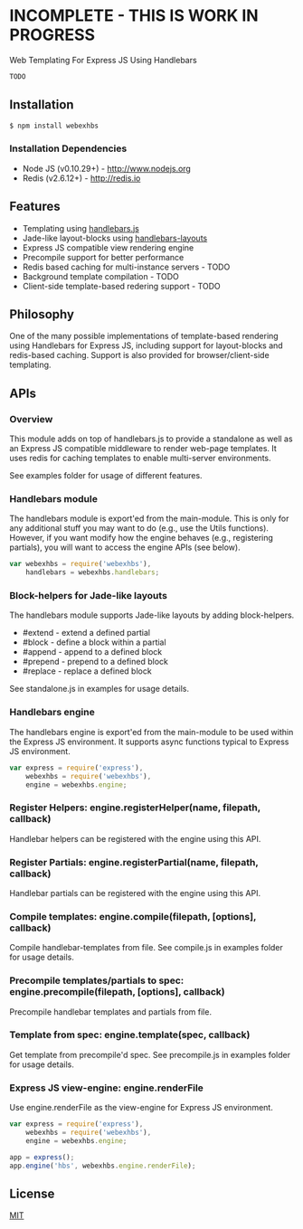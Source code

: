 # INCOMPLETE - THIS IS WORK IN PROGRESS

  Web Templating For Express JS Using Handlebars

```js
TODO
```

## Installation

```bash
$ npm install webexhbs
```

### Installation Dependencies

  * Node JS (v0.10.29+) - http://www.nodejs.org
  * Redis (v2.6.12+) - http://redis.io

## Features

  * Templating using [handlebars.js](https://github.com/wycats/handlebars.js)
  * Jade-like layout-blocks using [handlebars-layouts](https://github.com/shannonmoeller/handlebars-layouts)
  * Express JS compatible view rendering engine
  * Precompile support for better performance
  * Redis based caching for multi-instance servers - TODO
  * Background template compilation - TODO
  * Client-side template-based redering support - TODO

## Philosophy

  One of the many possible implementations of template-based rendering using Handlebars
  for Express JS, including support for layout-blocks and redis-based caching. Support
  is also provided for browser/client-side templating.

## APIs

### Overview

  This module adds on top of handlebars.js to provide a standalone as well as an Express JS 
  compatible middleware to render web-page templates. It uses redis for caching templates to
  enable multi-server environments.

  See examples folder for usage of different features.

### Handlebars module

  The handlebars module is export'ed from the main-module. This is only for any additional stuff
  you may want to do (e.g., use the Utils functions). However, if you want modify how the engine
  behaves (e.g., registering partials), you will want to access the engine APIs (see below).
  

```js
var webexhbs = require('webexhbs'),
    handlebars = webexhbs.handlebars;
```

### Block-helpers for Jade-like layouts

  The handlebars module supports Jade-like layouts by adding block-helpers.
  * #extend - extend a defined partial
  * #block - define a block within a partial
  * #append - append to a defined block
  * #prepend - prepend to a defined block
  * #replace - replace a defined block

  See standalone.js in examples for usage details.

### Handlebars engine

  The handlebars engine is export'ed from the main-module to be used within the Express JS
  environment. It supports async functions typical to Express JS environment.

```js
var express = require('express'),
    webexhbs = require('webexhbs'),
    engine = webexhbs.engine;
```

### Register Helpers: engine.registerHelper(name, filepath, callback)

  Handlebar helpers can be registered with the engine using this API.

### Register Partials: engine.registerPartial(name, filepath, callback)

  Handlebar partials can be registered with the engine using this API.

### Compile templates: engine.compile(filepath, [options], callback)

  Compile handlebar-templates from file.
  See compile.js in examples folder for usage details.

### Precompile templates/partials to spec: engine.precompile(filepath, [options], callback)

  Precompile handlebar templates and partials from file.

### Template from spec: engine.template(spec, callback)

  Get template from precompile'd spec.
  See precompile.js in examples folder for usage details.

### Express JS view-engine: engine.renderFile

  Use engine.renderFile as the view-engine for Express JS  environment.

```js
var express = require('express'),
    webexhbs = require('webexhbs'),
    engine = webexhbs.engine;

app = express();
app.engine('hbs', webexhbs.engine.renderFile);
```

## License

  [MIT](LICENSE)

